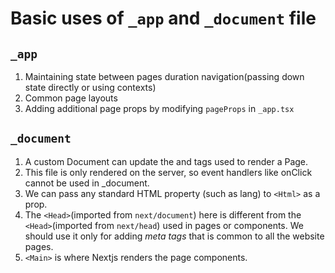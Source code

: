 # Basic uses of `_app` and `_document` file

## `_app`

1. Maintaining state between pages duration navigation(passing down state directly or
   using contexts)
2. Common page layouts
3. Adding additional page props by modifying `pageProps` in `_app.tsx`

## `_document`

1. A custom Document can update the <html> and <body> tags used to render a Page.
2. This file is only rendered on the server, so event handlers like onClick cannot be used in \_document.
3. We can pass any standard HTML property (such as lang) to `<Html>` as a prop.
4. The `<Head>`(imported from `next/document`) here is different from the `<Head>`(imported from `next/head`) used in pages or components. We should use it only for adding _meta tags_ that is common to all the website pages.
5. `<Main>` is where Nextjs renders the page components.
